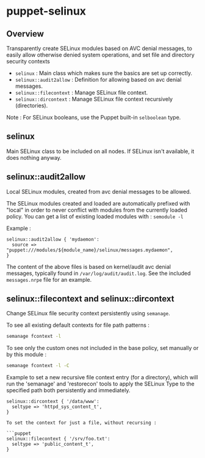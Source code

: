 # puppet-selinux

## Overview

Transparently create SELinux modules based on AVC denial messages, to easily
allow otherwise denied system operations, and set file and directory security contexts

* `selinux` : Main class which makes sure the basics are set up correctly.
* `selinux::audit2allow` : Definition for allowing based on avc denial messages.
* `selinux::filecontext` : Manage SELinux file context.
* `selinux::dircontext` : Manage SELinux file context recursively (directories).

Note : For SELinux booleans, use the Puppet built-in `selboolean` type.


## selinux

Main SELinux class to be included on all nodes. If SELinux isn't available,
it does nothing anyway.


## selinux::audit2allow

Local SELinux modules, created from avc denial messages to be allowed.

The SELinux modules created and loaded are automatically prefixed with "local"
in order to never conflict with modules from the currently loaded policy.
You can get a list of existing loaded modules with : `semodule -l`

Example :

```puppet
selinux::audit2allow { 'mydaemon':
  source => "puppet:///modules/${module_name}/selinux/messages.mydaemon",
}
```

The content of the above files is based on kernel/audit avc denial messages,
typically found in `/var/log/audit/audit.log`.
See the included `messages.nrpe` file for an example.


## selinux::filecontext and selinux::dircontext

Change SELinux file security context persistently using `semanage`.

To see all existing default contexts for file path patterns :

```bash
semanage fcontext -l
```

To see only the custom ones not included in the base policy, set manually or
by this module :

```bash
semanage fcontext -l -C
```

Example to set a new recursive file context entry (for a directory), which
will run the 'semanage' and 'restorecon' tools to apply the SELinux Type to
the specified path both persistently and immediately.

```puppet
selinux::dircontext { '/data/www':
  seltype => 'httpd_sys_content_t',
}

To set the context for just a file, without recursing :

```puppet
selinux::filecontext { '/srv/foo.txt':
  seltype => 'public_content_t',
}
```

